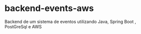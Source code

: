 # backend-events-aws
Backend de um sistema de eventos utilizando Java, Spring Boot , PostGreSql e AWS
